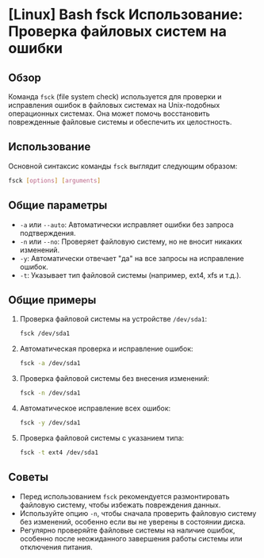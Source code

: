 # [Linux] Bash fsck Использование: Проверка файловых систем на ошибки

## Обзор
Команда `fsck` (file system check) используется для проверки и исправления ошибок в файловых системах на Unix-подобных операционных системах. Она может помочь восстановить поврежденные файловые системы и обеспечить их целостность.

## Использование
Основной синтаксис команды `fsck` выглядит следующим образом:

```bash
fsck [options] [arguments]
```

## Общие параметры
- `-a` или `--auto`: Автоматически исправляет ошибки без запроса подтверждения.
- `-n` или `--no`: Проверяет файловую систему, но не вносит никаких изменений.
- `-y`: Автоматически отвечает "да" на все запросы на исправление ошибок.
- `-t`: Указывает тип файловой системы (например, ext4, xfs и т.д.).

## Общие примеры
1. Проверка файловой системы на устройстве `/dev/sda1`:
   ```bash
   fsck /dev/sda1
   ```

2. Автоматическая проверка и исправление ошибок:
   ```bash
   fsck -a /dev/sda1
   ```

3. Проверка файловой системы без внесения изменений:
   ```bash
   fsck -n /dev/sda1
   ```

4. Автоматическое исправление всех ошибок:
   ```bash
   fsck -y /dev/sda1
   ```

5. Проверка файловой системы с указанием типа:
   ```bash
   fsck -t ext4 /dev/sda1
   ```

## Советы
- Перед использованием `fsck` рекомендуется размонтировать файловую систему, чтобы избежать повреждения данных.
- Используйте опцию `-n`, чтобы сначала проверить файловую систему без изменений, особенно если вы не уверены в состоянии диска.
- Регулярно проверяйте файловые системы на наличие ошибок, особенно после неожиданного завершения работы системы или отключения питания.